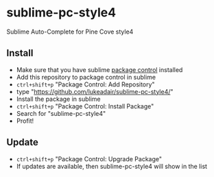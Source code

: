 # sublime-pc-style4
Sublime Auto-Complete for Pine Cove style4

## Install

 - Make sure that you have sublime [package control](https://packagecontrol.io/) installed
 - Add this repository to package control in sublime
  - ``` ctrl+shift+p ``` "Package Control: Add Repository"
  - type "https://github.com/lukeadair/sublime-pc-style4/"
 -  Install the package in sublime
  - ``` ctrl+shift+p ``` "Package Control: Install Package"
  - Search for "sublime-pc-style4"
 - Profit!
 
## Update
  - ``` ctrl+shift+p ``` "Package Control: Upgrade Package"
  - If updates are available, then sublime-pc-style4 will show in the list
